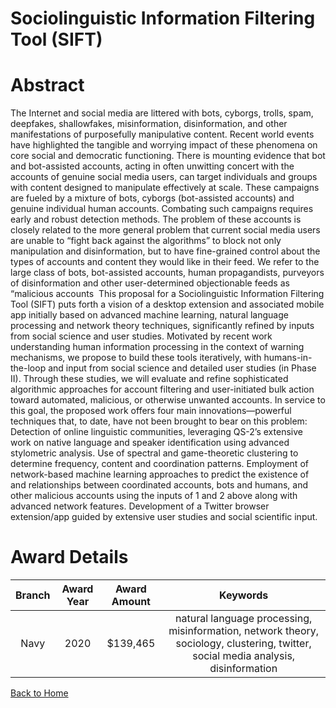 
Sociolinguistic Information Filtering Tool (SIFT)
=================================================

# Abstract


The Internet and social media are littered with bots, cyborgs, trolls, spam, deepfakes, shallowfakes, misinformation, disinformation, and other manifestations of purposefully manipulative content. Recent world events have highlighted the tangible and worrying impact of these phenomena on core social and democratic functioning. There is mounting evidence that bot and bot-assisted accounts, acting in often unwitting concert with the accounts of genuine social media users, can target individuals and groups with content designed to manipulate effectively at scale. These campaigns are fueled by a mixture of bots, cyborgs (bot-assisted accounts) and genuine individual human accounts. Combating such campaigns requires early and robust detection methods. The problem of these accounts is closely related to the more general problem that current social media users are unable to “fight back against the algorithms” to block not only manipulation and disinformation, but to have fine-grained control about the types of accounts and content they would like in their feed. We refer to the large class of bots, bot-assisted accounts, human propagandists, purveyors of disinformation and other user-determined objectionable feeds as “malicious accounts  This proposal for a Sociolinguistic Information Filtering Tool (SIFT) puts forth a vision of a desktop extension and associated mobile app initially based on advanced machine learning, natural language processing and network theory techniques, significantly refined by inputs from social science and user studies. Motivated by recent work understanding human information processing in the context of warning mechanisms, we propose to build these tools iteratively, with humans-in-the-loop and input from social science and detailed user studies (in Phase II). Through these studies, we will evaluate and refine sophisticated algorithmic approaches for account filtering and user-initiated bulk action toward automated, malicious, or otherwise unwanted accounts. In service to this goal, the proposed work offers four main innovations—powerful techniques that, to date, have not been brought to bear on this problem: Detection of online linguistic communities, leveraging QS-2’s extensive work on native language and speaker identification using advanced stylometric analysis. Use of spectral and game-theoretic clustering to determine frequency, content and coordination patterns. Employment of network-based machine learning approaches to predict the existence of and relationships between coordinated accounts, bots and humans, and other malicious accounts using the inputs of 1 and 2 above along with advanced network features. Development of a Twitter browser extension/app guided by extensive user studies and social scientific input.  

# Award Details

|Branch|Award Year|Award Amount|Keywords|
| :---: | :---: | :---: | :---: |
|Navy|2020|$139,465|natural language processing, misinformation, network theory, sociology, clustering, twitter, social media analysis, disinformation|
  
  


[Back to Home](https://github.com/chrischow/dod_sbir_awards/JH/#2228)